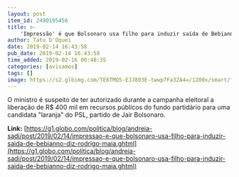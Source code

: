 ```yaml
---
layout: post
item_id: 2490195456
title: >-
    'Impressão' é que Bolsonaro usa filho para induzir saída de Bebianno, diz Rodrigo Maia
author: Tatu D'Oquei
date: 2019-02-14 16:43:58
pub_date: 2019-02-14 16:43:58
time_added: 2019-02-16 00:48:35
categories: [avisamos]
tags: []
image: https://s2.glbimg.com/TE6TMQ5-EJJ803E-twwp7Fa3ZA4=/1200x/smart/filters:cover():strip_icc()/s02.video.glbimg.com/x720/7382093.jpg
---
```


O ministro é suspeito de ter autorizado durante a campanha eleitoral a liberação de R$ 400 mil em recursos públicos do fundo partidário para uma candidata "laranja" do PSL, partido de Jair Bolsonaro.

**Link:** [https://g1.globo.com/politica/blog/andreia-sadi/post/2019/02/14/impressao-e-que-bolsonaro-usa-filho-para-induzir-saida-de-bebianno-diz-rodrigo-maia.ghtml](https://g1.globo.com/politica/blog/andreia-sadi/post/2019/02/14/impressao-e-que-bolsonaro-usa-filho-para-induzir-saida-de-bebianno-diz-rodrigo-maia.ghtml)

